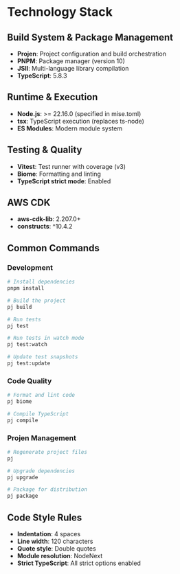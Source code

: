 # Technology Stack

## Build System & Package Management

- **Projen**: Project configuration and build orchestration
- **PNPM**: Package manager (version 10)
- **JSII**: Multi-language library compilation
- **TypeScript**: 5.8.3

## Runtime & Execution

- **Node.js**: >= 22.16.0 (specified in mise.toml)
- **tsx**: TypeScript execution (replaces ts-node)
- **ES Modules**: Modern module system

## Testing & Quality

- **Vitest**: Test runner with coverage (v3)
- **Biome**: Formatting and linting
- **TypeScript strict mode**: Enabled

## AWS CDK

- **aws-cdk-lib**: 2.207.0+
- **constructs**: ^10.4.2

## Common Commands

### Development

```bash
# Install dependencies
pnpm install

# Build the project
pj build

# Run tests
pj test

# Run tests in watch mode
pj test:watch

# Update test snapshots
pj test:update
```

### Code Quality

```bash
# Format and lint code
pj biome

# Compile TypeScript
pj compile
```

### Projen Management

```bash
# Regenerate project files
pj

# Upgrade dependencies
pj upgrade

# Package for distribution
pj package
```

## Code Style Rules

- **Indentation**: 4 spaces
- **Line width**: 120 characters
- **Quote style**: Double quotes
- **Module resolution**: NodeNext
- **Strict TypeScript**: All strict options enabled
